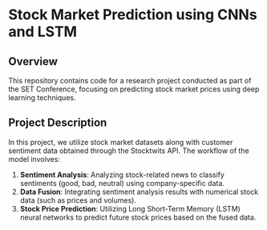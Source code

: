 # Stock Market Prediction using CNNs and LSTM

## Overview
This repository contains code for a research project conducted as part of the SET Conference, focusing on predicting stock market prices using deep learning techniques.

## Project Description
In this project, we utilize stock market datasets along with customer sentiment data obtained through the Stocktwits API. The workflow of the model involves:
1. **Sentiment Analysis**: Analyzing stock-related news to classify sentiments (good, bad, neutral) using company-specific data.
2. **Data Fusion**: Integrating sentiment analysis results with numerical stock data (such as prices and volumes).
3. **Stock Price Prediction**: Utilizing Long Short-Term Memory (LSTM) neural networks to predict future stock prices based on the fused data.
